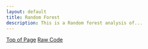 ```yaml
---
layout: default
title: Random Forest
description: This is a Random forest analysis of...
---
```


<div class="btn-container flex-parent jc-center">
    <a href="#page-top" class="btn margin-right text-uppercase">Top of Page</a>
    <a href="https://gist.github.com/benjamin-j-cooper/199066be1182152361cadcaee8f05a5b" class="btn text-uppercase" target="_blank">Raw Code</a>
</div>